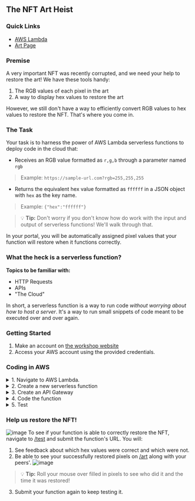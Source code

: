 ## The NFT Art Heist
### Quick Links
* [AWS Lambda](https://aws.amazon.com/lambda/)
* [Art Page](https://art-heist.vercel.app/art)

### Premise
A very important NFT was recently corrupted, and we need your help to restore the art! We have these tools handy:
1. The RGB values of each pixel in the art
2. A way to display hex values to restore the art

However, we still don't have a way to efficiently convert RGB values to hex values to restore the NFT. That's where you come in.

### The Task
Your task is to harness the power of AWS Lambda serverless functions to deploy code in the cloud that:
* Receives an RGB value formatted as `r,g,b` through a parameter named `rgb`
> Example: `https://sample-url.com?rgb=255,255,255`
* Returns the equivalent hex value formatted as `ffffff` in a JSON object with `hex` as the key name.
> Example: `{"hex":"ffffff"}`

> :bulb: **Tip:** Don't worry if you don't know how do work with the input and output of serverless functions! We'll walk through that.

In your portal, you will be automatically assigned pixel values that your function will restore when it functions correctly.

### What the heck is a serverless function?
**Topics to be familiar with:**
* HTTP Requests
* APIs
* "The Cloud"

In short, a serverless function is a way to run code *without worrying about how to host a server*. It's a way to run small snippets of code meant to be executed over and over again.

### Getting Started
1. Make an account on [the workshop website](https://art-heist.vercel.app/)
2. Access your AWS account using the provided credentials.

### Coding in AWS
<details>
<summary>1. Navigate to AWS Lambda.</summary>
<br>

Go to the [homepage](https://aws.amazon.com/lambda/) of AWS Lambda and click on the orange button named `Get Started with AWS Lambda`.
![image](https://user-images.githubusercontent.com/69332964/208800699-74d3157e-75eb-481d-9f9e-731e3147b10a.png)

</details>

<details>
<summary>2. Create a new serverless function</summary>
<br>

On the dashboard of AWS Lambda, click on the orange button titled `Create function`.
![image](https://user-images.githubusercontent.com/69332964/208800858-4685552b-a3f5-4340-ae3e-e4ae84029864.png)

Leave the default settings as is and name the function whatever you want! (Ideally, it should be something identifiable later.) Press the **Create function** button at the bottom right corner to create the function.

</details>

<details>
<summary>3. Create an API Gateway</summary>
<br>

An [API Gateway](https://docs.aws.amazon.com/apigateway/latest/developerguide/welcome.html) acts as a "doorway" to expose your AWS resources to the public; a way to let information in and direct it out. In our case, it'll act as a way for users to pass in a RGB color value through a parameter.

Navigate to [this page](https://aws.amazon.com/api-gateway/) and click `Get started with Amazon API Gateway`.

Click on `Build` for the `HTTP API` option. 

> **Why are we not using a REST API?** They have more options that make the API more secure, but those are not necessary for this use case.

![image](https://user-images.githubusercontent.com/69332964/208803779-152946ad-8854-481f-9c4e-155dd5cc1dd5.png)

At `Step 1`, select `Lambda` as an integration and find the function you just created in the dropdown. Name your API.
![image](https://user-images.githubusercontent.com/69332964/208804697-95aeb3ca-b3ac-49a0-97a8-d9d5f19b80de.png)

Click `Next` to go to `Step 2` and delete the text in `Resource Path`. Keep clicking `Next` until you get to `Step 4: Review and create`. Then, click `Create`.
![image](https://user-images.githubusercontent.com/69332964/208805376-042d05bc-bbb0-45db-9ca2-7da19a7809dd.png)

Lastly, make sure to keep this URL in handy! We'll be using it to access our Lambda function.
![image](https://user-images.githubusercontent.com/69332964/208805803-f31166dd-b870-4d13-93c4-cdb3b700ce80.png)

</details>

<details>
<summary>4. Code the function</summary>
<br>

Click on the **index.mjs** file in the browser IDE that should have opened once your function was created.

If you closed that tab, navigate back [with this link](https://us-east-1.console.aws.amazon.com/lambda/home?region=us-east-1#/functions). 

*This is where the code for your serverless function will be edited and deployed.*
![image](https://user-images.githubusercontent.com/69332964/208801909-3aeceb96-c383-434b-b143-d2a1f1ef9cca.png)

Recall that your function should do three things:
1. Receive a RGB color value as an input from a URL parameter named `rgb`.
2. Convert the RGB color value to its hex equivalent.
3. Return the hex equivalent in a JSON object formatted as `{"hex": "the hex value"}`.

**1. Parameters**

[URL Parameters](https://www.searchenginejournal.com/technical-seo/url-parameter-handling/#:~:text=What%20Are%20URL%20Parameters%3F,page%20by%20using%20an%20ampersand.) are a simply a way of passing information. They look like this:

```
www.test.com?parameter1=value1&parameter2=value2
```
To receive the value of, let's say, `parameter1`, you would put this in your code:

```js
const param = event["queryStringParameters"]["parameter1"]
```

**2. Converting Values**

First, keep in mind that the input type of the RGB value is a *string* and that it is formatted like `r,g,b`.

Here are some resources to look into:
* `.split()` JS method
* `parseInt()` JS function
* StackOverflow

Remember that the hex value should be formatted like `ffffff`!

**3. Returning a Response**

To return a response to the HTTP request, simply modify the `response` object that was in the starter code.
```js
const response = {
    statusCode: 200,
    body: JSON.stringify({"hex": hex}),
};
return response;
```

</details>

<details>
<summary>5. Test</summary>
<br>

Get your URL you obtained from your API Gateway back in **Step 3**.

**Case 1:**
```
https://yoururl.com?rgb=100,100,100
```
**Expected Result:**
```
{"hex":"646464"}
```

**Case 2:**
```
https://yoururl.com?rgb=8,45,240
```
**Expected Result:**
```
{"hex":"082df0"}
```

**Checking your logs!**

Don't know what's erroring out? Click on `Monitor` on the top menu bar.
![image](https://user-images.githubusercontent.com/69332964/208808375-9ee02bcd-c799-4643-8f7d-589430e593c0.png)

Then, click on the most recent `LogStream` to see your function's logs.
![image](https://user-images.githubusercontent.com/69332964/208808591-4b8f5bb4-50e3-4bf6-bb31-66c58014c7e2.png)

</details>

### Help us restore the NFT!
![image](https://user-images.githubusercontent.com/69332964/208809383-bd9eaba2-0e26-4aa5-b39a-624847b74328.png)
To see if your function is able to correctly restore the NFT, navigate to [/test](https://art-heist.vercel.app/test) and submit the function's URL. You will:
1. See feedback about which hex values were correct and which were not.
2. Be able to see your successfully restored pixels on [/art](https://art-heist.vercel.app/art) along with your peers'.
![image](https://user-images.githubusercontent.com/69332964/208809710-9c536dda-479d-473a-92c9-231fe277aaee.png)
> :bulb: **Tip:** Roll your mouse over filled in pixels to see who did it and the time it was restored!
3. Submit your function again to keep testing it.

